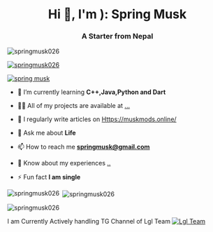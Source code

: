 <h1 align="center">Hi 👋, I'm ): Spring Musk</h1>
<h3 align="center">A Starter from Nepal</h3>

<p align="left"> <img src="https://komarev.com/ghpvc/?username=springmusk026&label=Profile%20views&color=0e75b6&style=flat" alt="springmusk026" /> </p>

<p align="left"> <a href="https://github.com/ryo-ma/github-profile-trophy"><img src="https://github-profile-trophy.vercel.app/?username=springmusk026" alt="springmusk026" /></a> </p>

<p align="left"> <a href="https://twitter.com/spring musk" target="blank"><img src="https://img.shields.io/twitter/follow/spring musk?logo=twitter&style=for-the-badge" alt="spring musk" /></a> </p>

- 🌱 I’m currently learning **C++,Java,Python and Dart**

- 👨‍💻 All of my projects are available at [...](...)

- 📝 I regularly write articles on [Https://muskmods.online/](Https://muskmods.online/)

- 💬 Ask me about **Life**

- 📫 How to reach me **springmusk@gmail.com**

- 📄 Know about my experiences [..](..)

- ⚡ Fun fact **I am single**

<p><img align="left" src="https://github-readme-stats.vercel.app/api/top-langs?username=springmusk026&show_icons=true&locale=en&layout=compact" alt="springmusk026" /></p>

<p>&nbsp;<img align="center" src="https://github-readme-stats.vercel.app/api?username=springmusk026&show_icons=true&locale=en" alt="springmusk026" /></p>

<p><img align="center" src="https://github-readme-streak-stats.herokuapp.com/?user=springmusk026&" alt="springmusk026" /></p>

<p>I am Currently Actively handling TG Channel of Lgl Team <a href="https://github.com/LGLTeam" target="blank"><img src="https://img.shields.io/twitter/follow/spring musk?logo=twitter&style=for-the-badge" alt="Lgl Team" /></p>

